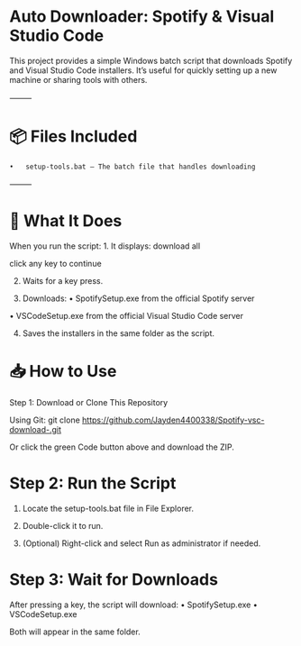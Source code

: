 # Auto Downloader: Spotify & Visual Studio Code

This project provides a simple Windows batch script that downloads Spotify and Visual Studio Code installers. It’s useful for quickly setting up a new machine or sharing tools with others.

⸻

# 📦 Files Included
	•	setup-tools.bat — The batch file that handles downloading

⸻

# 🚀 What It Does

When you run the script:
	1.	It displays:
 download all

click any key to continue

2.	Waits for a key press.
	
 3.	Downloads:
	•	SpotifySetup.exe from the official Spotify server
	
 •	VSCodeSetup.exe from the official Visual Studio Code server
	
 4.	Saves the installers in the same folder as the script.


# 📥 How to Use

Step 1: Download or Clone This Repository

Using Git:
git clone https://github.com/Jayden4400338/Spotify-vsc-download-.git

Or click the green Code button above and download the ZIP.

# Step 2: Run the Script
	
1. Locate the setup-tools.bat file in File Explorer.
	
 2.	Double-click it to run.
	
 3.	(Optional) Right-click and select Run as administrator if needed.

# Step 3: Wait for Downloads

After pressing a key, the script will download:
	•	SpotifySetup.exe
	•	VSCodeSetup.exe

Both will appear in the same folder.


